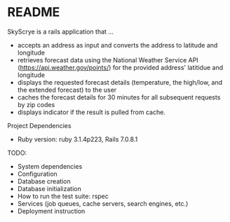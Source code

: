 # README
SkyScrye is a rails application that ...
* accepts an address as input and converts the address to latitude and longitude
* retrieves forecast data using the National Weather Service API (https://api.weather.gov/points/) for the provided address' latitidue and longitude
* displays the requested forecast details (temperature, the high/low, and the extended forecast) to the user
* caches the forecast details for 30 minutes for all subsequent requests by zip codes
* displays indicator if the result is pulled from cache.

Project Dependencies
* Ruby version: ruby 3.1.4p223, Rails 7.0.8.1

TODO:
* System dependencies
* Configuration
* Database creation
* Database initialization
* How to run the test suite: rspec
* Services (job queues, cache servers, search engines, etc.)
* Deployment instruction
